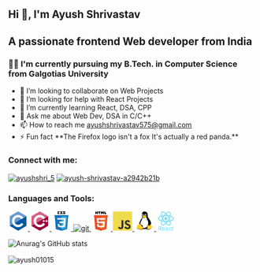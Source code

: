 <h2 align="left">Hi 👋, I'm Ayush Shrivastav</h2>
<h2 align="left">A passionate frontend Web developer from India</h2>
 <h3>👨‍🎓  I'm currently pursuing my B.Tech. in Computer Science from Galgotias University</h3>
<ul>
<li>👯 I’m looking to collaborate on Web Projects</li> 
<li>🤝 I’m looking for help with React Projects</li>
<li>🌱 I’m currently learning React, DSA, CPP</li>
<li>💬 Ask me about Web Dev, DSA in C/C++</li>
<li>📫 How to reach me <a href = "mailto: ayushshrivastav575@gmail.com">ayushshrivastav575@gmail.com</a></li>
<li>⚡ Fun fact **The Firefox logo isn't a fox It's actually a red panda.**</li>
</ul>
<h3 align="left">Connect with me:</h3>
<p align="left">
<a href="https://twitter.com/ayushshri_5" target="blank"><img align="center" src="https://raw.githubusercontent.com/rahuldkjain/github-profile-readme-generator/master/src/images/icons/Social/twitter.svg" alt="ayushshri_5" height="30" width="40" /></a>
<a href="https://linkedin.com/in/ayush-shrivastav-a2942b21b" target="blank"><img align="center" src="https://raw.githubusercontent.com/rahuldkjain/github-profile-readme-generator/master/src/images/icons/Social/linked-in-alt.svg" alt="ayush-shrivastav-a2942b21b" height="30" width="40" /></a>
</p>

<h3 align="left">Languages and Tools:</h3>
<p align="left"> <a href="https://www.cprogramming.com/" target="_blank" rel="noreferrer"> <img src="https://raw.githubusercontent.com/devicons/devicon/master/icons/c/c-original.svg" alt="c" width="40" height="40"/> </a> <a href="https://www.w3schools.com/cpp/" target="_blank" rel="noreferrer"> <img src="https://raw.githubusercontent.com/devicons/devicon/master/icons/cplusplus/cplusplus-original.svg" alt="cplusplus" width="40" height="40"/> </a> <a href="https://www.w3schools.com/css/" target="_blank" rel="noreferrer"> <img src="https://raw.githubusercontent.com/devicons/devicon/master/icons/css3/css3-original-wordmark.svg" alt="css3" width="40" height="40"/> </a> <a href="https://git-scm.com/" target="_blank" rel="noreferrer"> <img src="https://www.vectorlogo.zone/logos/git-scm/git-scm-icon.svg" alt="git" width="40" height="40"/> </a> <a href="https://www.w3.org/html/" target="_blank" rel="noreferrer"> <img src="https://raw.githubusercontent.com/devicons/devicon/master/icons/html5/html5-original-wordmark.svg" alt="html5" width="40" height="40"/> </a> <a href="https://developer.mozilla.org/en-US/docs/Web/JavaScript" target="_blank" rel="noreferrer"> <img src="https://raw.githubusercontent.com/devicons/devicon/master/icons/javascript/javascript-original.svg" alt="javascript" width="40" height="40"/> </a> <a href="https://www.linux.org/" target="_blank" rel="noreferrer"> <img src="https://raw.githubusercontent.com/devicons/devicon/master/icons/linux/linux-original.svg" alt="linux" width="40" height="40"/> </a> <a href="https://reactjs.org/" target="_blank" rel="noreferrer"> <img src="https://raw.githubusercontent.com/devicons/devicon/master/icons/react/react-original-wordmark.svg" alt="react" width="40" height="40"/> </a> </p>

<p><img src="https://github-readme-stats.vercel.app/api?username=Ayush01015&amp;theme=dark&amp;show_icons=true" alt="Anurag&#39;s GitHub stats"></p>



<p><img align="center" src="https://github-readme-streak-stats.herokuapp.com/?user=ayush01015&" alt="ayush01015" /></p>

